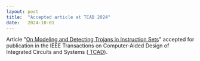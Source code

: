 ```yaml
---
layout: post
title:  "Accepted article at TCAD 2024"
date:   2024-10-01
---
```


<p class="intro"><span class="dropcap">A</span>rticle  "<a href="https://ieeexplore.ieee.org/document/10500863">On Modeling and Detecting Trojans in Instruction Sets</a>" accepted for publication in the IEEE Transactions on Computer-Aided Design of Integrated Circuits and Systems (<a href="https://ieeexplore.ieee.org/xpl/RecentIssue.jsp?punumber=43"> TCAD</a>).</p>

 